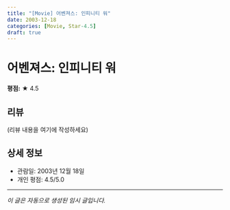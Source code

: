 ```yaml
---
title: "[Movie] 어벤져스: 인피니티 워"
date: 2003-12-18
categories: [Movie, Star-4.5]
draft: true
---
```


# 어벤져스: 인피니티 워

**평점:** ★ 4.5

## 리뷰

(리뷰 내용을 여기에 작성하세요)

## 상세 정보

- 관람일: 2003년 12월 18일
- 개인 평점: 4.5/5.0

---

*이 글은 자동으로 생성된 임시 글입니다.*
